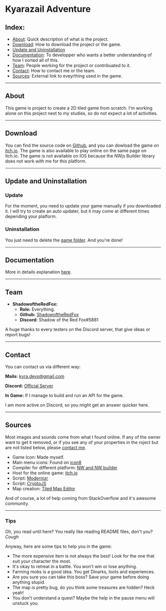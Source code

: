 # Kyarazail Adventure

## Index:

- [About](#About): Quick description of what is the project.
- [Download](#Download): How to download the project or the game.
- [Update and Uninstallation](#update-and-uninstalling)
- [Documentation](./Documentation.md): To developper who wants a better understanding of how I sorted all of this.
- [Team](#Team): People working for the project or contribuated to it.
- [Contact](#Contact): How to contact me or the team.
- [Sources](#Sources): External link to eveyrthing used in the game.

---
## About

This game is project to create a 2D tiled game from scratch. I'm working alone on this project next to my studies, so do not expect a lot of activities.

---
## Download

You can find the source code on [Github](https://github.com/ShadowoftheRedFox/Kyrazail-Adventure-Dev), and you can dowload the game on [itch.io](https://shadowoftheredfox.itch.io/kyrazail-adventure). The game is also available to play online on the same page on itch.io. 
The game is not available on IOS because the NWjs Builder library does not work with me for this platform.

---
## Update and Uninstallation

### Update
For the moment, you need to update your game manually if you downloaded it. I will try to create an auto updater, but it may come at different times depending your platform.

### Uninstallation
You just need to delete the [game folder](./). And you're done!

---
## Documentation

More in details explanation [here](./Documentation.md).

---
## Team

- **ShadowoftheRedFox:**
    - **Role:** Everything.
    - **Github:** [ShadowoftheRedFox](https://github.com/shadowoftheRedFox/)
    - **Discord:** Shadow of the Red Fox#5881

A huge thanks to every testers on the Discord server, that give ideas or report bugs!

---
## Contact

You can contact us via different way:

**Mails:** kyra.devs@gmail.com

**Discord:** [Official Server](https://discord.gg/5mF5AHnRCr)

**In Game:** If I manage to build and run an API for the game.

I am more active on Discord, so you might get an answer quicker here.

---
## Sources

Most images and sounds come from what I found online. If any of the owner want to get it removed, or if you see any of your properties in the roject but are not listed below, please [contact me](#contact).

- Game Icon: Made myself.
- Main menu icons: Found on [icon8](https://icons8.com)
- Compiler for different platform: [NW and NW builder](https://nwjs.io)
- Host for the online game: [itch.io](https://itch.io)
- Script: [Modernizr](http://modernizr.com)
- Script: [CryptoJS](https://code.google.com/archive/p/crypto-js/)
- Map creation: [Tiled Map Editor](https://thorbjorn.itch.io/tiled)

And of course, a lot of help coming from StackOverflow and it's awesome community.

---
### Tips

Oh, you read until here? You really like reading README files, don't you? *Cough*

Anyway, here are some tips to help you in the game:
- The more expensive item is not always the best! Look for the one that suit your character the most.
- It's okay to retreat in a battle. You won't win or lose anything.
- Farming mobs is a good idea. You get Dinarks, loots and experiences.
- Are you sure you can take this boss? Save your game before doing anything stupid.
- The map is pretty bug, do you think some treasures are hidden? Heck yeah!
- You don't understand a quest? Maybe the help in the pause menu will unstuck you.